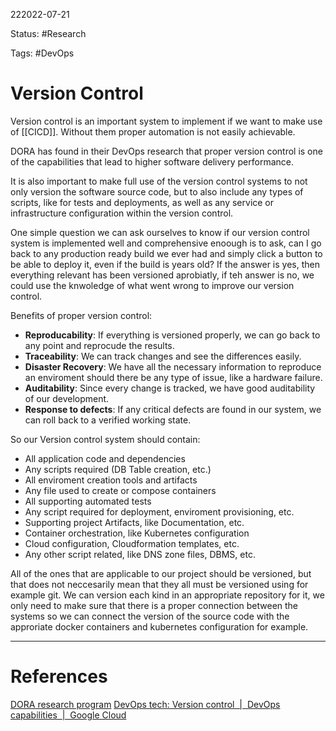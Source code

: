 222022-07-21

Status: #Research 

Tags: #DevOps 

# Version Control

Version control is an important system to implement if we want to make use of [[CICD]]. Without them proper automation is not easily achievable.

DORA has found in their DevOps research that proper version control is one of the capabilities that lead to higher software delivery performance.

It is also important to make full use of the version control systems to not only version the software source code, but to also include any types of scripts, like for tests and deployments, as well as any service or infrastructure configuration within the version control.

One simple question we can ask ourselves to know if our version control system is implemented well and comprehensive enoough is to ask, can I go back to any production ready build we ever had and simply click a button to be able to deploy it, even if the build is years old? If the answer is yes, then everything relevant has been versioned aprobiatly, if teh answer is no, we could use the knwoledge of what went wrong to improve our version control.

Benefits of proper version control:
- **Reproducability**: If everything is versioned properly, we can go back to any point and reprocude the results.
- **Traceability**: We can track changes and see the differences easily.
- **Disaster Recovery**: We have all the necessary information to reproduce an enviroment should there be any type of issue, like a hardware failure.
- **Auditability**: Since every change is tracked, we have good auditability of our development.
- **Response to defects**: If any critical defects are found in our system, we can roll back to a verified working state.

So our Version control system should contain:
- All application code and dependencies
- Any scripts required (DB Table creation, etc.)
- All enviroment creation tools and artifacts
- Any file used to create or compose containers
- All supporting automated tests
- Any script required for deployment, enviroment provisioning, etc.
- Supporting project Artifacts, like Documentation, etc.
- Container orchestration, like Kubernetes configuration
- Cloud configuration, Cloudformation templates, etc.
- Any other script related, like DNS zone files, DBMS, etc.

All of the ones that are applicable to our project should be versioned, but that does not neccesarily mean that they all must be versioned using for example git. We can version each kind in an appropriate repository for it, we only need to make sure that there is a proper connection between the systems so we can connect the version of the source code with the approriate docker containers and kubernetes configuration for example.

___
# References
[DORA research program](https://www.devops-research.com/research.html)
[DevOps tech: Version control  |  DevOps capabilities  |  Google Cloud](https://cloud.google.com/architecture/devops/devops-tech-version-control)